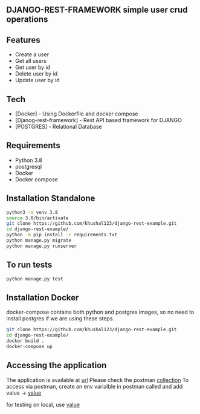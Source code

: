 ## DJANGO-REST-FRAMEWORK simple user crud operations 

## Features
- Create a user
- Get all users
- Get user by id
- Delete user by id
- Update user by id


## Tech
- [Docker] - Using Dockerfile and docker compose
- [Djanog-rest-framework] - Rest API based framework for DJANGO
- [POSTGRES] - Relational Database

## Requirements
- Python 3.8
- postgresql 
- Docker 
- Docker compose

## Installation Standalone
```sh
python3 -m venv 3.8
source 3.8/bin/activate
git clone https://github.com/khushal123/django-rest-example.git
cd django-rest-example/
python -m pip install -r requirements.txt
python manage.py migrate
python manage.py runserver 
```
## To run tests
```sh
python manage.py test
```

## Installation Docker
docker-compose contains both python and postgres images, so no need to install postgres if we are using these steps.
```sh
git clone https://github.com/khushal123/django-rest-example.git
cd django-rest-example/
docker build .
docker-compose up 
```

## Accessing the application
The application is available at [url](http://localhost:8000/api/users/)
Please check the postman [collection](https://www.getpostman.com/collections/f208255e2858480b569c)
To access via postman, create an env varialble in postman called <django> and add value -> [value](https://drf-assignment.herokuapp.com)

for testing on local, use [value](http://localhost:8000)
